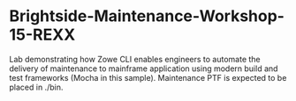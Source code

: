# Brightside-Maintenance-Workshop-15-REXX
Lab demonstrating how Zowe CLI enables engineers to automate the delivery of maintenance to mainframe application using modern build and test frameworks (Mocha in this sample). Maintenance PTF is expected to be placed in ./bin.
